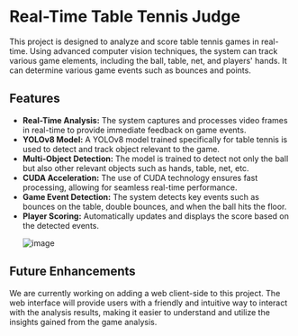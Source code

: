 
<h1>Real-Time Table Tennis Judge</h1>
<p>This project is designed to analyze and score table tennis games in real-time. Using advanced computer vision techniques, the system can track various game elements, including the ball, table, net, and players' hands. It can determine various game events such as bounces and points.</p>
<h2>Features</h2>
<ul>
  <li><strong>Real-Time Analysis:</strong> The system captures and processes video frames in real-time to provide immediate feedback on game events.</li>
  <li><strong>YOLOv8 Model:</strong> A YOLOv8 model trained specifically for table tennis is used to detect and track object relevant to the game.</li>
  <li><strong>Multi-Object Detection:</strong> The model is trained to detect not only the ball but also other relevant objects such as hands, table, net, etc.</li>
  <li><strong>CUDA Acceleration:</strong> The use of CUDA technology ensures fast processing, allowing for seamless real-time performance.</li>
  <li><strong>Game Event Detection:</strong> The system detects key events such as bounces on the table, double bounces, and when the ball hits the floor.</li>
  <li><strong>Player Scoring:</strong> Automatically updates and displays the score based on the detected events.</li>

![image](https://github.com/DanielSInger1/Ping-Pong-Judge/assets/118116425/a5b5f8ea-c3bb-4cba-b500-9e38005b50b4)


  
</ul>
<h2>Future Enhancements</h2>
<p>We are currently working on adding a web client-side to this project. The web interface will provide users with a friendly and intuitive way to interact with the analysis results, making it easier to understand and utilize the insights gained from the game analysis.</p>
